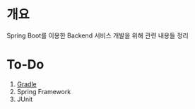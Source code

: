 # 개요
Spring Boot를 이용한 Backend 서비스 개발을 위해 관련 내용들 정리

# To-Do
1. [Gradle](./01.Gradle)
2. Spring Framework
3. JUnit
